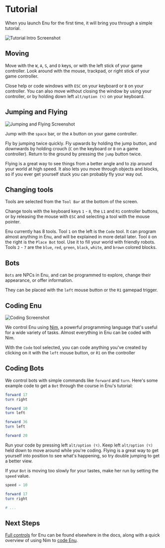 # Tutorial

When you launch Enu for the first time, it will bring you through a simple
tutorial.

![Tutorial Intro Screenshot](../assets/tutorial_1_screenshot_1.webp)

## Moving

Move with the `W`, `A`, `S`, and `D` keys, or with the left stick of your game
controller. Look around with the mouse, trackpad, or right stick of your game
controller.

Close help or code windows with `ESC` on your keyboard or `B` on your
controller. You can also move without closing the window by using your
controller, or by holding down left `alt/option (⌥)` on your keyboard.

## Jumping and Flying

![Jumping and Flying Screenshot](../assets/tutorial_1_screenshot_2.webp)

Jump with the `space` bar, or the `A` button on your game controller.

Fly by jumping twice quickly. Fly upwards by holding the jump button, and
downwards by holding crouch (`C` on the keyboard or `B` on a game controller).
Return to the ground by pressing the `jump` button twice.

Flying is a great way to see things from a better angle and to zip around your
world at high speed. It also lets you move through objects and blocks, so if you
ever get yourself stuck you can probably fly your way out.

## Changing tools

Tools are selected from the `Tool Bar` at the bottom of the screen.

Change tools with the keyboard keys `1` - `8`, the `L1` and `R1` controller
buttons, or by releasing the mouse with `ESC` and selecting a tool with the
mouse pointer.

Enu currently has 8 tools. Tool `1` on the left is the `Code` tool. It can
program almost anything in Enu, and will be explained in more detail later.
Tool `8` on the right is the `Place Bot` tool. Use it to fill your world with
friendly robots. Tools `2` - `7` are the `blue`, `red`, `green`, `black`,
`white`, and `brown` colored blocks.

## Bots

`Bots` are NPCs in Enu, and can be programmed to explore, change their
appearance, or offer information.

They can be placed with the `left` mouse button or the `R1` gamepad trigger.

## Coding Enu

![Coding Screenshot](../assets/tutorial_1_screenshot_3.webp)

We control Enu using [Nim](https://nim-lang.org), a powerful programming
language that's useful for a wide variety of tasks. Almost everything in Enu
can be coded with Nim.

With the `Code` tool selected, you can code anything you've created by clicking
on it with the `left` mouse button, or `R1` on the controller

## Coding Bots

We control bots with simple commands like `forward` and `turn`. Here's some
example code to get a `Bot` through the course in Enu's tutorial:

```nim
forward 17
turn right

forward 10
turn left

forward 36
turn left

forward 20
```

Run your code by pressing left `alt/option (⌥)`. Keep left `alt/option (⌥)` held 
down to move around while you're coding. Flying is a great way to get yourself 
into position to see what's happening, so try double jumping to get a better 
view.

If your `Bot` is moving too slowly for your tastes, make her run by setting the
`speed` value.

```nim
speed = 10

forward 17
turn right

# ...
```

## Next Steps

[Full controls](../intro/controls.html) for Enu can be found elsewhere in the
docs, along with a quick overview of using Nim to [code Enu](../coding.html).
